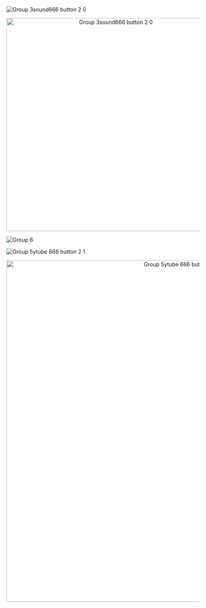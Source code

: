 

![Group 3sound666 button 2 0](https://user-images.githubusercontent.com/84877781/120855397-b1888f00-c57e-11eb-8a54-aee31d876a36.png)

<p align="center">
  <a href="https://soundcloud.com/6six6-thegoat">
    <img alt="Group 3sound666 button 2 0" src="https://user-images.githubusercontent.com/84877781/120855397-b1888f00-c57e-11eb-8a54-aee31d876a36.png" width="555"/>
  </a>
</p>

![Group 6](https://user-images.githubusercontent.com/84877781/120859080-fe229900-c583-11eb-8eb5-c382396542d8.png)

![Group 5ytube 666 button 2 1](https://user-images.githubusercontent.com/84877781/120859419-75f0c380-c584-11eb-8da0-c80e23af7076.png)

<p align="center">
  <a href="https://www.youtube.com/c/MAIKELPFSTHEONEPERREOMEN">
    <img alt="Group 5ytube 666 button 2 1" src="https://user-images.githubusercontent.com/84877781/120859419-75f0c380-c584-11eb-8da0-c80e23af7076.png" width="890"/>
  </a>
</p>

